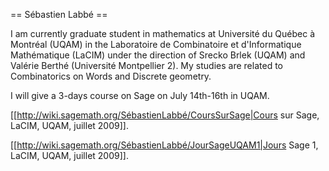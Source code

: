 == Sébastien Labbé ==

I am currently graduate student in mathematics at Université du Québec à Montréal (UQAM) in the Laboratoire de Combinatoire et d'Informatique Mathématique (LaCIM) under the direction of Srecko Brlek (UQAM) and Valérie Berthé (Université Montpellier 2). My studies are related to Combinatorics on Words and Discrete geometry.

I will give a 3-days course on Sage on July 14th-16th in UQAM. 

[[http://wiki.sagemath.org/SébastienLabbé/CoursSurSage|Cours sur Sage, LaCIM, UQAM, juillet 2009]].

[[http://wiki.sagemath.org/SébastienLabbé/JourSageUQAM1|Jours Sage 1, LaCIM, UQAM, juillet 2009]].
